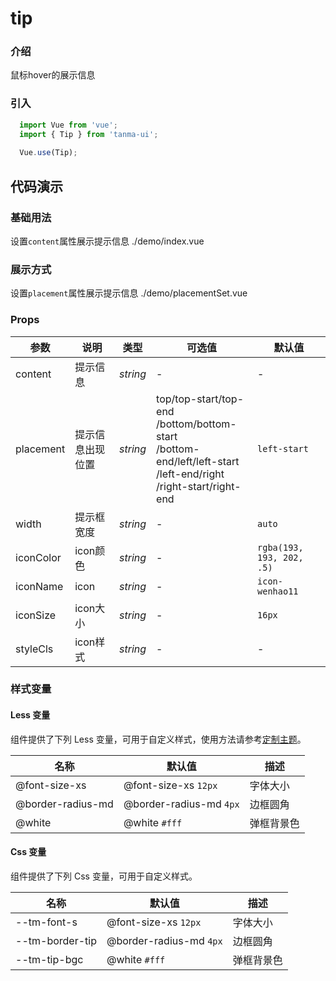 # tip

### 介绍

鼠标hover的展示信息

### 引入

```js
  import Vue from 'vue';
  import { Tip } from 'tanma-ui';
  
  Vue.use(Tip);
```

## 代码演示

### 基础用法
设置`content`属性展示提示信息
<demo-code>./demo/index.vue</demo-code>

### 展示方式
设置`placement`属性展示提示信息
<demo-code>./demo/placementSet.vue</demo-code>

### Props

参数 | 说明 | 类型 | 可选值 | 默认值
-- | -- | -- | -- | --
content | 提示信息 | _string_ | - | -
placement | 提示信息出现位置 | _string_ | top/top-start/top-end<br>/bottom/bottom-start<br>/bottom-end/left/left-start<br>/left-end/right<br>/right-start/right-end | `left-start`
width | 提示框宽度 | _string_ | - | `auto`
iconColor | icon颜色 | _string_ | - | `rgba(193, 193, 202, .5)`
iconName | icon | _string_ | - | `icon-wenhao11`
iconSize | icon大小 | _string_ | - | `16px`
styleCls | icon样式 | _string_ | - | -

### 样式变量

#### Less 变量

组件提供了下列 Less 变量，可用于自定义样式，使用方法请参考[定制主题](#/theme)。

名称 | 默认值 | 描述
-- | -- | --
@font-size-xs | @font-size-xs `12px` | 字体大小
@border-radius-md | @border-radius-md `4px` | 边框圆角
@white | @white `#fff` | 弹框背景色

#### Css 变量

组件提供了下列 Css 变量，可用于自定义样式。

名称 | 默认值 | 描述
-- | -- | --
--tm-font-s | @font-size-xs `12px` | 字体大小
--tm-border-tip | @border-radius-md `4px` | 边框圆角
--tm-tip-bgc | @white `#fff` | 弹框背景色